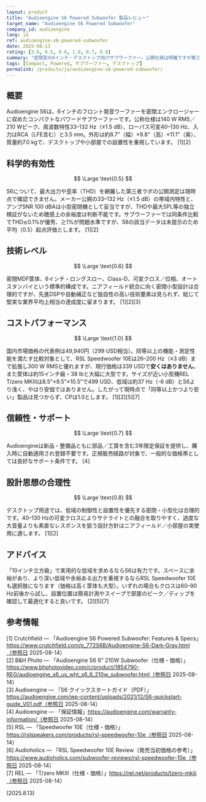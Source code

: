 ```yaml
---
layout: product
title: "Audioengine S6 Powered Subwoofer 製品レビュー"
target_name: "Audioengine S6 Powered Subwoofer"
company_id: audioengine
lang: ja
ref: audioengine-s6-powered-subwoofer
date: 2025-08-13
rating: [3.6, 0.5, 0.6, 1.0, 0.7, 0.8]
summary: "密閉型の6インチ・デスクトップ向けサブウーファー。公開仕様は明確ですが第三者測定は限定的。現時点で同等以上かつ安価な選択肢が見当たらずコストパフォーマンスは最大です"
tags: [Compact, Powered, サブウーファー, デスクトップ]
permalink: /products/ja/audioengine-s6-powered-subwoofer/
---
```

## 概要

Audioengine S6は、6インチのフロント発音ウーファーを密閉エンクロージャーに収めたコンパクトなパワードサブウーファーです。公称仕様は140 W RMS／210 Wピーク、周波数特性33–132 Hz（±1.5 dB）、ローパス可変40–130 Hz、入力はRCA（LFE含む）と3.5 mm。外形は約8.7"（幅）×9.8"（高）×11.1"（奥）、質量約7.0 kgで、デスクトップや小部屋での設置性を重視しています。 [1][2]

## 科学的有効性

$$ \Large \text{0.5} $$

S6について、最大出力や歪率（THD）を網羅した第三者ラボの公開測定は現時点で確認できません。メーカー公開の33–132 Hz（±1.5 dB）の帯域内特性と、アンプSNR 100 dBAは小型密閉機として妥当ですが、THDや最大SPL等の独立検証がないため聴感上の余裕度は判断不能です。サブウーファーでは同条件比較でTHD≲0.1%が優秀、≳1%が問題水準ですが、S6の該当データは未提示のため平均（0.5）起点評価とします。 [1][2]

## 技術レベル

$$ \Large \text{0.6} $$

密閉MDF筐体、6インチ・ロングスロー、Class-D、可変クロス／位相、オートスタンバイという標準的構成です。ニアフィールド統合に向く密閉小型設計は合理的ですが、先進DSPや自動補正など独自性の高い技術要素は見られず、総じて堅実な業界平均上相当の達成度に留まります。 [1][2][3]

## コストパフォーマンス

$$ \Large \text{1.0} $$

国内市場価格の代表例は49,940円（299 USD相当）。同等以上の機能・測定性能を満たす比較対象として、RSL Speedwoofer 10Eは26–200 Hz（±3 dB）まで拡張し300 W RMSと優れますが、現行価格は339 USDで**安くはありません**。また筐体は約15インチ級・38 lbと大幅に大型です。サイズが近い小型機REL T/zero MKIIIは8.5"×9.5"×10.5"で499 USD、低域は約37 Hz（-6 dB）とS6より浅く、やはり安価ではありません。したがって現時点で「同等以上かつより安い」製品は見つからず、CPは1.0とします。 [1][2][5][7]

## 信頼性・サポート

$$ \Large \text{0.7} $$

Audioengineは新品・整備品ともに部品／工賃を含む3年限定保証を提供し、購入時に自動適用され登録不要です。正規販売経路が対象で、一般的な価格帯としては良好なサポート条件です。 [4]

## 設計思想の合理性

$$ \Large \text{0.8} $$

デスクトップ用途では、低域の制御性と設置性を優先する密閉・小型化は合理的です。40–130 Hzの可変クロスによりサテライトとの融合を取りやすく、過度な大音量よりも素直なレスポンスを狙う設計方針はニアフィールド／小部屋の実使用に適します。 [1][2]

## アドバイス

「10インチ立方級」で実用的な低域を求めるならS6は有力です。スペースに余裕があり、より深い低域や余裕ある出力を重視するならRSL Speedwoofer 10Eも選択肢になります（価格は高く筐体も大型）。いずれの場合もクロスは60–90 Hz前後から試し、設置位置は簡易計測やスイープで部屋のピーク／ディップを確認して最適化すると良いです。 [2][5][7]

## 参考情報

[1] Crutchfield — 「Audioengine S6 Powered Subwoofer: Features & Specs」https://www.crutchfield.com/p_772S6B/Audioengine-S6-Dark-Gray.html（参照日 2025-08-14）  
[2] B&H Photo — 「Audioengine S6 6" 210W Subwoofer（仕様・価格）」https://www.bhphotovideo.com/c/product/1854790-REG/audioengine_s6_us_wht_s6_6_210w_subwoofer.html（参照日 2025-08-14）  
[3] Audioengine — 「S6 クイックスタートガイド（PDF）」https://audioengine.com/wp-content/uploads/2021/12/S6-quickstart-guide_V01.pdf（参照日 2025-08-14）  
[4] Audioengine — 「保証情報」https://audioengine.com/warranty-information/（参照日 2025-08-14）  
[5] RSL — 「Speedwoofer 10E（仕様・価格）」https://rslspeakers.com/products/rsl-speedwoofer-10e（参照日 2025-08-14）  
[6] Audioholics — 「RSL Speedwoofer 10E Review（発売当初価格の参考）」https://www.audioholics.com/subwoofer-reviews/rsl-speedwoofer-10e（参照日 2025-08-14）  
[7] REL — 「T/zero MKIII（仕様・価格）」https://rel.net/products/tzero-mkiii（参照日 2025-08-14）

(2025.8.13)

